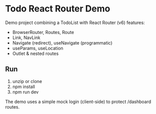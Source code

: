 # Todo React Router Demo

Demo project combining a TodoList with React Router (v6) features:
- BrowserRouter, Routes, Route
- Link, NavLink
- Navigate (redirect), useNavigate (programmatic)
- useParams, useLocation
- Outlet & nested routes

## Run
1. unzip or clone
2. npm install
3. npm run dev

The demo uses a simple mock login (client-side) to protect /dashboard routes.
